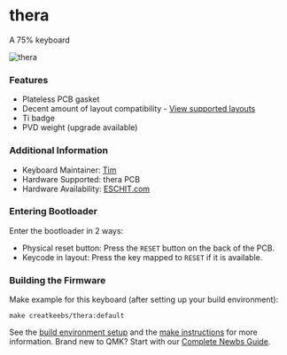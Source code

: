 # thera
A 75% keyboard

![thera](https://i.imgur.com/7w7ARcPh.jpg)

### Features
* Plateless PCB gasket
* Decent amount of layout compatibility - [View supported layouts](https://cdn.shopify.com/s/files/1/0481/5840/8853/products/8038a8b71a5149f5bad362b28368da3_590x.png?v=1628765539)
* Ti badge
* PVD weight (upgrade available)

### Additional Information
* Keyboard Maintainer: [Tim](https://github.com/Timliuzhaolu/qmk_firmware)
* Hardware Supported: thera PCB
* Hardware Availability: [ESCHIT.com](https://eschit.com/products/gb-thera75)

### Entering Bootloader

Enter the bootloader in 2 ways:

* Physical reset button: Press the `RESET` button on the back of the PCB.
* Keycode in layout: Press the key mapped to `RESET` if it is available.

### Building the Firmware
Make example for this keyboard (after setting up your build environment):

    make creatkeebs/thera:default

See the [build environment setup](https://docs.qmk.fm/#/getting_started_build_tools) and the [make instructions](https://docs.qmk.fm/#/getting_started_make_guide) for more information. Brand new to QMK? Start with our [Complete Newbs Guide](https://docs.qmk.fm/#/newbs).
